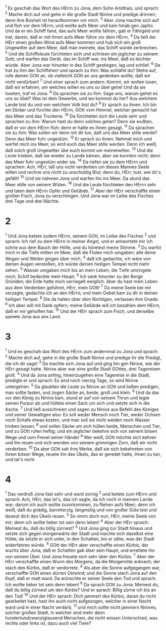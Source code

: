 <sup>1</sup> Es geschah das Wort des HErrn zu Jona, dem Sohn Amithais, und sprach: <sup>2</sup> Mache dich auf und gehe in die große Stadt Ninive und predige drinnen; denn ihre Bosheit ist heraufkommen vor mich. <sup>3</sup> Aber Jona machte sich auf und floh vor dem HErrn; und wollte aufs Meer und kam hinab gen Japho. Und da er ein Schiff fand, das aufs Meer wollte fahren, gab er Fährgeld und trat, darein, daß er mit ihnen aufs Meer führe vor dem HErrn. <sup>4</sup> Da ließ der HErr einen großen Wind aufs Meer kommen und hub sich ein groß Ungewitter auf dem Meer, daß man meinete, das Schiff würde zerbrechen. <sup>5</sup> Und die Schiffsleute fürchteten sich und schrieen ein jeglicher zu seinem Gott; und warfen das Gerät, das im Schiff war, ins Meer, daß es leichter würde. Aber Jona war hinunter in das Schiff gestiegen, lag und schlief. <sup>6</sup> Da trat zu ihm der Schiffsherr und sprach zu ihm: Was schläfst du? Stehe auf, rufe deinen GOtt an, ob vielleicht GOtt an uns gedenken wollte, daß wir nicht verdürben! <sup>7</sup> Und einer sprach zum andern: Kommt, wir wollen losen, daß wir erfahren, um welches willen es uns so übel gehe! Und da sie loseten, traf es Jona. <sup>8</sup> Da sprachen sie zu ihm: Sage uns, warum gehet es uns so übel? Was ist dein Gewerbe, und wo kommst du her? Aus welchem Lande bist du und von welchem Volk bist du? <sup>9</sup> Er sprach zu ihnen: Ich bin ein Ebräer und fürchte den HErrn, GOtt vom Himmel, welcher gemacht hat das Meer und das Trockene. <sup>10</sup> Da fürchteten sich die Leute sehr und sprachen zu ihm: Warum hast du denn solches getan? Denn sie wußten, daß er vor dem HErrn floh; denn er hatte es ihnen gesagt. <sup>11</sup> Da sprachen sie zu ihm: Was sollen wir denn mit dir tun, daß uns das Meer stille werde? Denn das Meer fuhr ungestüm. <sup>12</sup> Er sprach zu ihnen: Nehmet mich und werfet mich ins Meer, so wird euch das Meer stille werden. Denn ich weiß, daß solch groß Ungewitter übe euch kommt um meinetwillen. <sup>13</sup> Und die Leute trieben, daß sie wieder zu Lande kämen, aber sie konnten nicht; denn das Meer fuhr ungestüm wider sie. <sup>14</sup> Da riefen sie zu dem HErrn und sprachen: Ach, HErr, laß uns nicht verderben um dieses Mannes Seele willen und rechne uns nicht zu unschuldig Blut; denn du, HErr, tust, wie dir's gefällt! <sup>15</sup> Und sie nahmen Jona und warfen ihn ins Meer. Da stund das Meer stille von seinem Wüten. <sup>16</sup> Und die Leute fürchteten den HErrn sehr und taten dem HErrn Opfer und Gelübde. <sup>17</sup> Aber der HErr verschaffte einen großen Fisch, Jona zu verschlingen. Und Jona war im Leibe des Fisches drei Tage und drei Nächte.

# 2
<sup>1</sup> Und Jona betete zudem HErrn, seinem GOtt, im Leibe des Fisches <sup>2</sup> und sprach: Ich rief zu dem HErrn in meiner Angst, und er antwortete mir ich schrie aus dem Bauch der Hölle, und du höretest meine Stimme. <sup>3</sup> Du warfst mich in die Tiefe mitten im Meer, daß die Fluten mich umgaben; alle deine Wogen und Wellen gingen über mich, <sup>4</sup> daß ich gedachte, ich wäre von deinen Augen verstoßen, ich würde deinen heiligen Tempel nicht mehr sehen. <sup>5</sup> Wasser umgaben mich bis an mein Leben; die Tiefe umringete mich; Schilf bedeckte mein Haupt. <sup>6</sup> Ich sank hinunter zu der Berge Gründen; die Erde hatte mich verriegelt ewiglich. Aber du hast mein Leben aus dem Verderben geführet, HErr, mein GOtt! <sup>7</sup> Da meine Seele bei mir verzagte, gedachte ich an den HErrn; und mein Gebet kam zu dir in deinen heiligen Tempel. <sup>8</sup> Die da halten über dem Nichtigen, verlassen ihre Gnade. <sup>9</sup> Ich aber will mit Dank opfern; meine Gelübde will ich bezahlen dem HErrn, daß er mir geholfen hat. <sup>10</sup> Und der HErr sprach zum Fisch, und derselbe speiete Jona aus ans Land.

# 3
<sup>1</sup> Und es geschah das Wort des HErrn zum andernmal zu Jona und sprach: <sup>2</sup> Mache dich auf, gehe in die große Stadt Ninive und predige ihr die Predigt, die ich dir sage! <sup>3</sup> Da machte sich Jona auf und ging hin gen Ninive, wie der HErr gesagt hatte. Ninive aber war eine große Stadt GOttes, drei Tagereisen groß. <sup>4</sup> Und da Jona anfing, hineinzugehen eine Tagereise in die Stadt, predigte er und sprach: Es sind noch vierzig Tage, so wird Ninive untergehen. <sup>5</sup> Da glaubten die Leute zu Ninive an GOtt und ließen predigen, man sollte fasten, und zogen Säcke an, beide, groß und klein. <sup>6</sup> Und da das vor den König zu Ninive kam, stund er auf von seinem Thron und legte seinen Purpur ab und hüllete einen Sack um sich und setzte sich in die Asche. <sup>7</sup> Und ließ ausschreien und sagen zu Ninive aus Befehl des Königes und seiner Gewaltigen also: Es soll weder Mensch noch Tier, weder Ochsen noch Schafe etwas kosten, und man soll sie nicht weiden noch Wasser trinken lassen; <sup>8</sup> und sollen Säcke um sich hüllen beide, Menschen und Tier, und zu GOtt rufen heftig; und ein jeglicher bekehre sich von seinem bösen Wege und vom Frevel seiner Hände! <sup>9</sup> Wer weiß, GOtt möchte sich kehren und ihn reuen und sich wenden von seinem grimmigen Zorn, daß wir nicht verderben. <sup>10</sup> Da aber GOtt sah ihre Werke, daß sie sich bekehreten von ihrem bösen Wege, reuete ihn des Übels, das er geredet hatte, ihnen zu tun, und tat's nicht.

# 4
<sup>1</sup> Das verdroß Jona fast sehr und ward zornig <sup>2</sup> und betete zum HErrn und sprach: Ach, HErr, das ist's, das ich sagte, da ich noch in meinem Lande war; darum ich auch wollte zuvorkommen, zu fliehen aufs Meer; denn ich weiß, daß du gnädig, barmherzig, langmütig und von großer Güte bist und lässest dich des Übels reuen. <sup>3</sup> So nimm doch nun, HErr, meine Seele von mir; denn ich wollte lieber tot sein denn leben! <sup>4</sup> Aber der HErr sprach: Meinest du, daß du billig zürnest? <sup>5</sup> Und Jona ging zur Stadt hinaus und setzte sich gegen morgenwärts der Stadt und machte sich daselbst eine Hütte; da setzte er sich unter, in den Schatten, bis er sähe, was der Stadt widerfahren würde. <sup>6</sup> GOtt der HErr aber verschaffte einen Kürbis, der wuchs über Jona, daß er Schatten gab über sein Haupt, und errettete ihn von seinem Übel. Und Jona freuete sich sehr über den Kürbis. <sup>7</sup> Aber der HErr verschaffte einen Wurm des Morgens, da die Morgenröte anbrach; der stach den Kürbis, daß er verdorrete. <sup>8</sup> Als aber die Sonne aufgegangen war, verschaffte GOtt einen dürren Ostwind; und die Sonne stach Jona auf den Kopf, daß er matt ward. Da wünschte er seiner Seele den Tod und sprach: Ich wollte lieber tot sein denn leben! <sup>9</sup> Da sprach GOtt zu Jona: Meinest du, daß du billig zürnest um den Kürbis? Und er sprach: Billig zürne ich bis an den Tod! <sup>10</sup> Und der HErr sprach: Dich jammert des Kürbis, daran du nicht gearbeitet hast, hast ihn auch nicht aufgezogen, welcher in einer Nacht ward und in einer Nacht verdarb, <sup>11</sup> und mich sollte nicht jammern Ninives, solcher großen Stadt, in welcher sind mehr denn hundertundzwanzigtausend Menschen, die nicht wissen Unterschied, was rechts oder links ist, dazu auch viel Tiere?